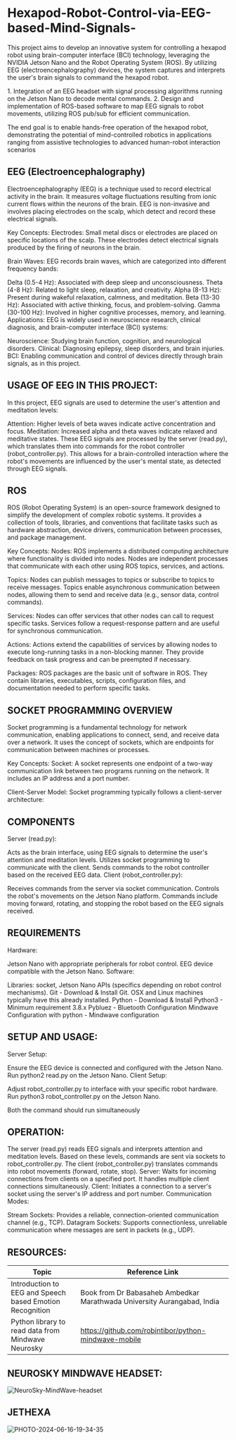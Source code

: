 # Hexapod-Robot-Control-via-EEG-based-Mind-Signals-

This project aims to develop an innovative system for controlling a hexapod robot using brain-computer interface (BCI) technology, leveraging the NVIDIA Jetson Nano and the Robot Operating System (ROS). By utilizing EEG (electroencephalography) devices, the system captures and interprets the user's brain signals to command the hexapod robot.

1.⁠ ⁠Integration of an EEG headset with signal processing algorithms running on the Jetson Nano to decode mental commands.
2.⁠ ⁠Design and implementation of ROS-based software to map EEG signals to robot movements, utilizing ROS pub/sub for efficient communication.


The end goal is to enable hands-free operation of the hexapod robot, demonstrating the potential of mind-controlled robotics in applications ranging from assistive technologies to advanced human-robot interaction scenarios




## EEG (Electroencephalography) 

Electroencephalography (EEG) is a technique used to record electrical activity in the brain. It measures voltage fluctuations resulting from ionic current flows within the neurons of the brain. EEG is non-invasive and involves placing electrodes on the scalp, which detect and record these electrical signals.

Key Concepts:
Electrodes: Small metal discs or electrodes are placed on specific locations of the scalp. These electrodes detect electrical signals produced by the firing of neurons in the brain.

Brain Waves: EEG records brain waves, which are categorized into different frequency bands:

Delta (0.5-4 Hz): Associated with deep sleep and unconsciousness.
Theta (4-8 Hz): Related to light sleep, relaxation, and creativity.
Alpha (8-13 Hz): Present during wakeful relaxation, calmness, and meditation.
Beta (13-30 Hz): Associated with active thinking, focus, and problem-solving.
Gamma (30-100 Hz): Involved in higher cognitive processes, memory, and learning.
Applications: EEG is widely used in neuroscience research, clinical diagnosis, and brain-computer interface (BCI) systems:

Neuroscience: Studying brain function, cognition, and neurological disorders.
Clinical: Diagnosing epilepsy, sleep disorders, and brain injuries.
BCI: Enabling communication and control of devices directly through brain signals, as in this project.

## USAGE OF EEG IN THIS PROJECT:
In this project, EEG signals are used to determine the user's attention and meditation levels:

Attention: Higher levels of beta waves indicate active concentration and focus.
Meditation: Increased alpha and theta waves indicate relaxed and meditative states.
These EEG signals are processed by the server (read.py), which translates them into commands for the robot controller (robot_controller.py). This allows for a brain-controlled interaction where the robot's movements are influenced by the user's mental state, as detected through EEG signals.

## ROS

ROS (Robot Operating System) is an open-source framework designed to simplify the development of complex robotic systems. It provides a collection of tools, libraries, and conventions that facilitate tasks such as hardware abstraction, device drivers, communication between processes, and package management.

Key Concepts:
Nodes: ROS implements a distributed computing architecture where functionality is divided into nodes. Nodes are independent processes that communicate with each other using ROS topics, services, and actions.

Topics: Nodes can publish messages to topics or subscribe to topics to receive messages. Topics enable asynchronous communication between nodes, allowing them to send and receive data (e.g., sensor data, control commands).

Services: Nodes can offer services that other nodes can call to request specific tasks. Services follow a request-response pattern and are useful for synchronous communication.

Actions: Actions extend the capabilities of services by allowing nodes to execute long-running tasks in a non-blocking manner. They provide feedback on task progress and can be preempted if necessary.

Packages: ROS packages are the basic unit of software in ROS. They contain libraries, executables, scripts, configuration files, and documentation needed to perform specific tasks.


## SOCKET PROGRAMMING OVERVIEW
Socket programming is a fundamental technology for network communication, enabling applications to connect, send, and receive data over a network. It uses the concept of sockets, which are endpoints for communication between machines or processes.

Key Concepts:
Socket: A socket represents one endpoint of a two-way communication link between two programs running on the network. It includes an IP address and a port number.

Client-Server Model: Socket programming typically follows a client-server architecture:


## COMPONENTS
Server (read.py):

Acts as the brain interface, using EEG signals to determine the user's attention and meditation levels.
Utilizes socket programming to communicate with the client.
Sends commands to the robot controller based on the received EEG data.
Client (robot_controller.py):

Receives commands from the server via socket communication.
Controls the robot's movements on the Jetson Nano platform.
Commands include moving forward, rotating, and stopping the robot based on the EEG signals received.

## REQUIREMENTS
Hardware:

Jetson Nano with appropriate peripherals for robot control.
EEG device compatible with the Jetson Nano.
Software:

Libraries: socket, Jetson Nano APIs (specifics depending on robot control mechanisms).
Git - Download & Install Git. OSX and Linux machines typically have this already installed.
Python - Download & Install Python3 - Minimum requirement 3.8.x
Pybluez - Bluetooth Configuration
Mindwave Configuration with python - Mindwave configuration

## SETUP AND USAGE:
Server Setup:

Ensure the EEG device is connected and configured with the Jetson Nano.
Run python2 read.py on the Jetson Nano.
Client Setup:

Adjust robot_controller.py to interface with your specific robot hardware.
Run python3 robot_controller.py on the Jetson Nano.

Both the command should run simultaneously

## OPERATION:

The server (read.py) reads EEG signals and interprets attention and meditation levels.
Based on these levels, commands are sent via sockets to robot_controller.py.
The client (robot_controller.py) translates commands into robot movements (forward, rotate, stop).
Server: Waits for incoming connections from clients on a specified port. It handles multiple client connections simultaneously.
Client: Initiates a connection to a server's socket using the server's IP address and port number.
Communication Modes:

Stream Sockets: Provides a reliable, connection-oriented communication channel (e.g., TCP).
Datagram Sockets: Supports connectionless, unreliable communication where messages are sent in packets (e.g., UDP).


## RESOURCES:


| Topic      | Reference Link |
| ----------- | ----------- |
| Introduction to EEG and Speech based Emotion Recognition | Book from Dr Babasaheb Ambedkar Marathwada University  Aurangabad, India |
| Python library to read data from Mindwave Neurosky | https://github.com/robintibor/python-mindwave-mobile 



## NEUROSKY MINDWAVE HEADSET:
![NeuroSky-MindWave-headset](https://github.com/SATHYAGITH368/Hexapod-Robot-Control-via-EEG-based-Mind-Signals-/assets/142714885/d3f6dea7-4221-4e44-9c24-5e832237386e)



## JETHEXA
![PHOTO-2024-06-16-19-34-35](https://github.com/SATHYAGITH368/Hexapod-Robot-Control-via-EEG-based-Mind-Signals-/assets/142714885/e8ee97e0-cb4c-4307-8e5f-3a3331c39c11)







